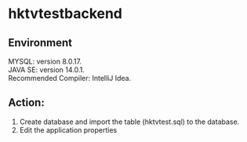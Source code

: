 # hktvtestbackend

## Environment
MYSQL: version 8.0.17.  
JAVA SE: version 14.0.1.   
Recommended Compiler: IntelliJ Idea.

## Action:

1. Create database and import the table (hktvtest.sql) to the database. 
2. Edit the application properties

